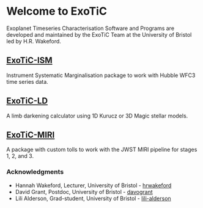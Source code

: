 <!-- <img src="logo_v1.png" width="50%" /> -->

# Welcome to ExoTiC
Exoplanet Timeseries Characterisation Software and Programs are developed and maintained by the ExoTiC Team at the University of Bristol led by H.R. Wakeford.

## [ExoTiC-ISM](https://github.com/Exo-TiC/ExoTiC-ISM)
Instrument Systematic Marginalisation package to work with Hubble WFC3 time series data. 

## [ExoTiC-LD](https://github.com/Exo-TiC/ExoTiC-LD)
A limb darkening calculator using 1D Kurucz or 3D Magic stellar models. 

## [ExoTiC-MIRI](https://github.com/Exo-TiC/ExoTiC-MIRI)
A package with custom tolls to work with the JWST MIRI pipeline for stages 1, 2, and 3.

### Acknowledgments

* Hannah Wakeford, Lecturer, University of Bristol - [hrwakeford](https://github.com/hrwakeford)
* David Grant, Postdoc, University of Bristol - [davogrant](https://github.com/DavoGrant)
* Lili Alderson, Grad-student, University of Bristol - [lili-alderson](https://github.com/lili-alderson)

<!-- You can use the [editor on GitHub](https://github.com/Exo-TiC/exotic.github.io/edit/gh-pages/index.md) to maintain and preview the content for your website in Markdown files. -->

<!-- Whenever you commit to this repository, GitHub Pages will run [Jekyll](https://jekyllrb.com/) to rebuild the pages in your site, from the content in your Markdown files. -->

<!-- ### Markdown

Markdown is a lightweight and easy-to-use syntax for styling your writing. It includes conventions for

```markdown
Syntax highlighted code block

# Header 1
## Header 2
### Header 3

- Bulleted
- List

1. Numbered
2. List

**Bold** and _Italic_ and `Code` text

[Link](url) and ![Image](src)
```

For more details see [Basic writing and formatting syntax](https://docs.github.com/en/github/writing-on-github/getting-started-with-writing-and-formatting-on-github/basic-writing-and-formatting-syntax). -->

<!-- ### Jekyll Themes

Your Pages site will use the layout and styles from the Jekyll theme you have selected in your [repository settings](https://github.com/Exo-TiC/exotic.github.io/settings/pages). The name of this theme is saved in the Jekyll `_config.yml` configuration file. -->
<!-- 
### Support or Contact

Having trouble with Pages? Check out our [documentation](https://docs.github.com/categories/github-pages-basics/) or [contact support](https://support.github.com/contact) and we’ll help you sort it out. -->
